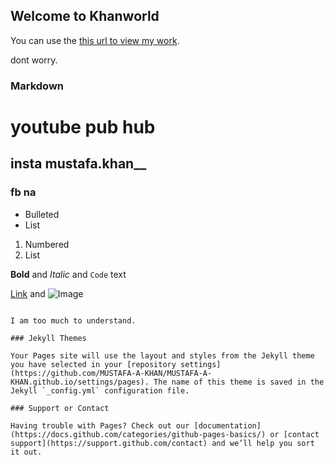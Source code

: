## Welcome to Khanworld

You can use the [this url to view my work](https://github.com/MUSTAFA-A-KHAN/MUSTAFA-A-KHAN.github.io/edit/main/README.md).

dont worry.

### Markdown



# youtube pub hub
## insta mustafa.khan__
### fb na

- Bulleted
- List

1. Numbered
2. List

**Bold** and _Italic_ and `Code` text

[Link](url) and ![Image](src)
```

I am too much to understand.

### Jekyll Themes

Your Pages site will use the layout and styles from the Jekyll theme you have selected in your [repository settings](https://github.com/MUSTAFA-A-KHAN/MUSTAFA-A-KHAN.github.io/settings/pages). The name of this theme is saved in the Jekyll `_config.yml` configuration file.

### Support or Contact

Having trouble with Pages? Check out our [documentation](https://docs.github.com/categories/github-pages-basics/) or [contact support](https://support.github.com/contact) and we’ll help you sort it out.
